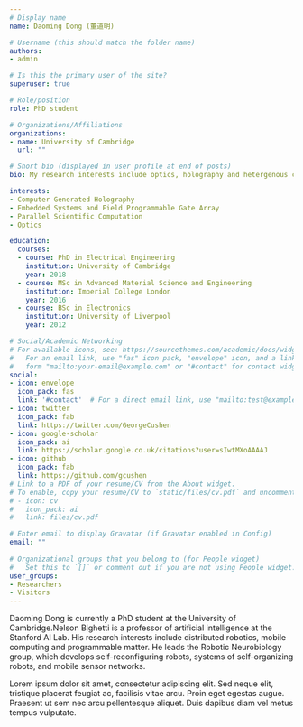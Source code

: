```yaml
---
# Display name
name: Daoming Dong (董道明) 

# Username (this should match the folder name)
authors:
- admin 

# Is this the primary user of the site?
superuser: true

# Role/position
role: PhD student

# Organizations/Affiliations
organizations:
- name: University of Cambridge
  url: ""

# Short bio (displayed in user profile at end of posts)
bio: My research interests include optics, holography and hetergenous computation via OpenCL and CUDA.

interests:
- Computer Generated Holography
- Embedded Systems and Field Programmable Gate Array
- Parallel Scientific Computation
- Optics

education:
  courses:
  - course: PhD in Electrical Engineering
    institution: University of Cambridge
    year: 2018
  - course: MSc in Advanced Material Science and Engineering
    institution: Imperial College London
    year: 2016
  - course: BSc in Electronics
    institution: University of Liverpool
    year: 2012

# Social/Academic Networking
# For available icons, see: https://sourcethemes.com/academic/docs/widgets/#icons
#   For an email link, use "fas" icon pack, "envelope" icon, and a link in the
#   form "mailto:your-email@example.com" or "#contact" for contact widget.
social:
- icon: envelope
  icon_pack: fas
  link: '#contact'  # For a direct email link, use "mailto:test@example.org".
- icon: twitter
  icon_pack: fab
  link: https://twitter.com/GeorgeCushen
- icon: google-scholar
  icon_pack: ai
  link: https://scholar.google.co.uk/citations?user=sIwtMXoAAAAJ
- icon: github
  icon_pack: fab
  link: https://github.com/gcushen
# Link to a PDF of your resume/CV from the About widget.
# To enable, copy your resume/CV to `static/files/cv.pdf` and uncomment the lines below.  
# - icon: cv
#   icon_pack: ai
#   link: files/cv.pdf

# Enter email to display Gravatar (if Gravatar enabled in Config)
email: ""
  
# Organizational groups that you belong to (for People widget)
#   Set this to `[]` or comment out if you are not using People widget.  
user_groups:
- Researchers
- Visitors
---
```


Daoming Dong is currently a PhD student at the University of Cambridge.Nelson Bighetti is a professor of artificial intelligence at the Stanford AI Lab. His research interests include distributed robotics, mobile computing and programmable matter. He leads the Robotic Neurobiology group, which develops self-reconfiguring robots, systems of self-organizing robots, and mobile sensor networks.

Lorem ipsum dolor sit amet, consectetur adipiscing elit. Sed neque elit, tristique placerat feugiat ac, facilisis vitae arcu. Proin eget egestas augue. Praesent ut sem nec arcu pellentesque aliquet. Duis dapibus diam vel metus tempus vulputate. 
